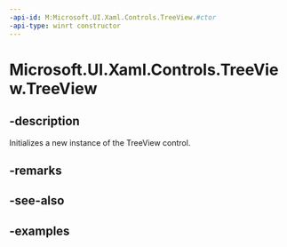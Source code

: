 ```yaml
---
-api-id: M:Microsoft.UI.Xaml.Controls.TreeView.#ctor
-api-type: winrt constructor
---
```

<!-- Method syntax.
public TreeView.TreeView()
-->

# Microsoft.UI.Xaml.Controls.TreeView.TreeView


## -description

Initializes a new instance of the TreeView control.


## -remarks


## -see-also


## -examples


